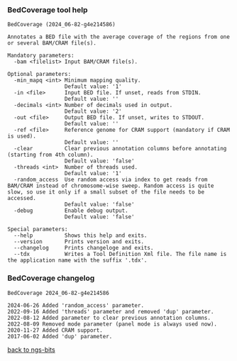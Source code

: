 ### BedCoverage tool help
	BedCoverage (2024_06-82-g4e214586)
	
	Annotates a BED file with the average coverage of the regions from one or several BAM/CRAM file(s).
	
	Mandatory parameters:
	  -bam <filelist> Input BAM/CRAM file(s).
	
	Optional parameters:
	  -min_mapq <int> Minimum mapping quality.
	                  Default value: '1'
	  -in <file>      Input BED file. If unset, reads from STDIN.
	                  Default value: ''
	  -decimals <int> Number of decimals used in output.
	                  Default value: '2'
	  -out <file>     Output BED file. If unset, writes to STDOUT.
	                  Default value: ''
	  -ref <file>     Reference genome for CRAM support (mandatory if CRAM is used).
	                  Default value: ''
	  -clear          Clear previous annotation columns before annotating (starting from 4th column).
	                  Default value: 'false'
	  -threads <int>  Number of threads used.
	                  Default value: '1'
	  -random_access  Use random access via index to get reads from BAM/CRAM instead of chromosome-wise sweep. Random access is quite slow, so use it only if a small subset of the file needs to be accessed.
	                  Default value: 'false'
	  -debug          Enable debug output.
	                  Default value: 'false'
	
	Special parameters:
	  --help          Shows this help and exits.
	  --version       Prints version and exits.
	  --changelog     Prints changeloge and exits.
	  --tdx           Writes a Tool Definition Xml file. The file name is the application name with the suffix '.tdx'.
	
### BedCoverage changelog
	BedCoverage 2024_06-82-g4e214586
	
	2024-06-26 Added 'random_access' parameter.
	2022-09-16 Added 'threads' parameter and removed 'dup' parameter.
	2022-08-12 Added parameter to clear previous annotation columns.
	2022-08-09 Removed mode parameter (panel mode is always used now).
	2020-11-27 Added CRAM support.
	2017-06-02 Added 'dup' parameter.
[back to ngs-bits](https://github.com/imgag/ngs-bits)